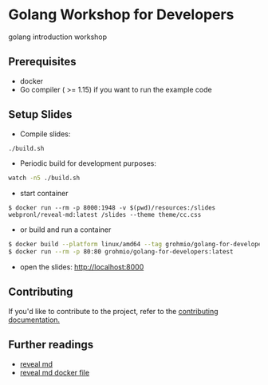# Golang Workshop for Developers

golang introduction workshop

## Prerequisites

* docker
* Go compiler ( >= 1.15) if you want to run the example code

## Setup Slides

* Compile slides:

```bash
./build.sh
```

* Periodic build for development purposes:

```bash
watch -n5 ./build.sh
```

* start container

```console
$ docker run --rm -p 8000:1948 -v $(pwd)/resources:/slides webpronl/reveal-md:latest /slides --theme theme/cc.css
```

* or build and run a container

```bash
$ docker build --platform linux/amd64 --tag grohmio/golang-for-developers:latest .
$ docker run --rm -p 80:80 grohmio/golang-for-developers:latest
```

* open the slides: [http://localhost:8000](http://localhost:8000)

## Contributing

If you'd like to contribute to the project, refer to the [contributing documentation.](CONTRIBUTING.md)

## Further readings

* [reveal md](https://github.com/webpro/reveal-md)
* [reveal md docker file](https://hub.docker.com/r/containersol/reveal-md/)
